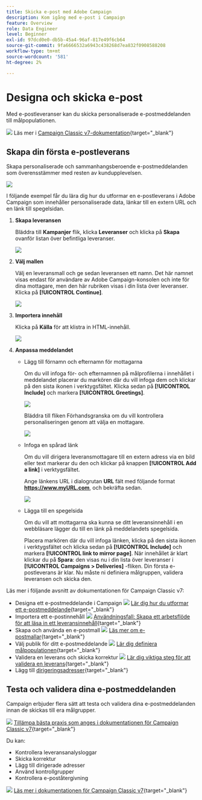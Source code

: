 ```yaml
---
title: Skicka e-post med Adobe Campaign
description: Kom igång med e-post i Campaign
feature: Overview
role: Data Engineer
level: Beginner
exl-id: 97dcd0e0-db5b-45a4-96af-817e49f6cb64
source-git-commit: 9fa6666532a6943c438268d7ea832f0908588208
workflow-type: tm+mt
source-wordcount: '581'
ht-degree: 2%

---
```


# Designa och skicka e-post

Med e-postleveranser kan du skicka personaliserade e-postmeddelanden till målpopulationen.

![](../assets/do-not-localize/book.png) Läs mer i [Campaign Classic v7-dokumentation](https://experienceleague.adobe.com/docs/campaign-classic/using/sending-messages/sending-emails/about-email-channel.html){target=&quot;_blank&quot;}

## Skapa din första e-postleverans

Skapa personaliserade och sammanhangsberoende e-postmeddelanden som överensstämmer med resten av kundupplevelsen.

![](assets/new-email-content.png)


I följande exempel får du lära dig hur du utformar en e-postleverans i Adobe Campaign som innehåller personaliserade data, länkar till en extern URL och en länk till spegelsidan.

1. **Skapa leveransen**

   Bläddra till **Kampanjer** flik, klicka **Leveranser** och klicka på **Skapa** ovanför listan över befintliga leveranser.

   ![](assets/delivery_step_1.png)

1. **Välj mallen**

   Välj en leveransmall och ge sedan leveransen ett namn. Det här namnet visas endast för användare av Adobe Campaign-konsolen och inte för dina mottagare, men den här rubriken visas i din lista över leveranser. Klicka på **[!UICONTROL Continue]**.

   ![](assets/dce_delivery_model.png)

1. **Importera innehåll**

   Klicka på **Källa** för att klistra in HTML-innehåll.

   ![](assets/paste-content.png)


1. **Anpassa meddelandet**


   * Lägg till förnamn och efternamn för mottagarna

      Om du vill infoga för- och efternamnen på målprofilerna i innehållet i meddelandet placerar du markören där du vill infoga dem och klickar på den sista ikonen i verktygsfältet. Klicka sedan på **[!UICONTROL Include]** och markera **[!UICONTROL Greetings]**.

      ![](assets/include-greetings.png)

      Bläddra till fliken Förhandsgranska om du vill kontrollera personaliseringen genom att välja en mottagare.

      ![](assets/perso-check.png)

   * Infoga en spårad länk

      Om du vill dirigera leveransmottagare till en extern adress via en bild eller text markerar du den och klickar på knappen **[!UICONTROL Add a link]** i verktygsfältet.

      Ange länkens URL i dialogrutan **URL** fält med följande format **https://www.myURL.com**, och bekräfta sedan.

      ![](assets/add-a-link.png)

   * Lägga till en spegelsida

      Om du vill att mottagarna ska kunna se ditt leveransinnehåll i en webbläsare lägger du till en länk på meddelandets spegelsida.

      Placera markören där du vill infoga länken, klicka på den sista ikonen i verktygsfältet och klicka sedan på **[!UICONTROL Include]** och markera **[!UICONTROL link to mirror page]**.
   När innehållet är klart klickar du på **Spara**: den visas nu i din lista över leveranser i **[!UICONTROL Campaigns > Deliveries]** -fliken. Din första e-postleverans är klar. Nu måste ni definiera målgruppen, validera leveransen och skicka den.


Läs mer i följande avsnitt av dokumentationen för Campaign Classic v7:

* Designa ett e-postmeddelande i Campaign
   ![](../assets/do-not-localize/book.png) [Lär dig hur du utformar ett e-postmeddelande](https://experienceleague.adobe.com/docs/campaign-classic/using/sending-messages/sending-emails/defining-the-email-content.html){target=&quot;_blank&quot;}
* Importera ett e-postinnehåll
   ![](../assets/do-not-localize/book.png) [Användningsfall: Skapa ett arbetsflöde för att läsa in ett leveransinnehåll](https://experienceleague.adobe.com/docs/campaign-classic/using/automating-with-workflows/use-cases/deliveries/loading-delivery-content.html){target=&quot;_blank&quot;}
* Skapa och använda en e-postmall
   ![](../assets/do-not-localize/book.png) [Läs mer om e-postmallar](https://experienceleague.adobe.com/docs/campaign-classic/using/sending-messages/using-delivery-templates/about-templates.html){target=&quot;_blank&quot;}
* Välj publik för ditt e-postmeddelande
   ![](../assets/do-not-localize/book.png) [Lär dig definiera målpopulationen](https://experienceleague.adobe.com/docs/campaign-classic/using/sending-messages/key-steps-when-creating-a-delivery/steps-defining-the-target-population.html){target=&quot;_blank&quot;}
* Validera en leverans och skicka korrektur
   ![](../assets/do-not-localize/book.png) [Lär dig viktiga steg för att validera en leverans](https://experienceleague.adobe.com/docs/campaign-classic/using/sending-messages/key-steps-when-creating-a-delivery/steps-validating-the-delivery.html){target=&quot;_blank&quot;}
* Lägg till [dirigeringsadresser](https://experienceleague.adobe.com/docs/campaign-classic/using/sending-messages/using-seed-addresses/about-seed-addresses.html){target=&quot;_blank&quot;}

## Testa och validera dina e-postmeddelanden

Campaign erbjuder flera sätt att testa och validera dina e-postmeddelanden innan de skickas till era målgrupper.

![](../assets/do-not-localize/book.png) [Tillämpa bästa praxis som anges i dokumentationen för Campaign Classic v7](https://experienceleague.adobe.com/docs/campaign-classic/using/sending-messages/key-steps-when-creating-a-delivery/delivery-bestpractices/check-before-sending.html){target=&quot;_blank&quot;}

Du kan:

* Kontrollera leveransanalysloggar
* Skicka korrektur
* Lägg till dirigerade adresser
* Använd kontrollgrupper
* Kontrollera e-poståtergivning

![](../assets/do-not-localize/book.png) [Läs mer i dokumentationen för Campaign Classic v7](https://experienceleague.adobe.com/docs/campaign-classic/using/sending-messages/key-steps-when-creating-a-delivery/steps-validating-the-delivery.html){target=&quot;_blank&quot;}
